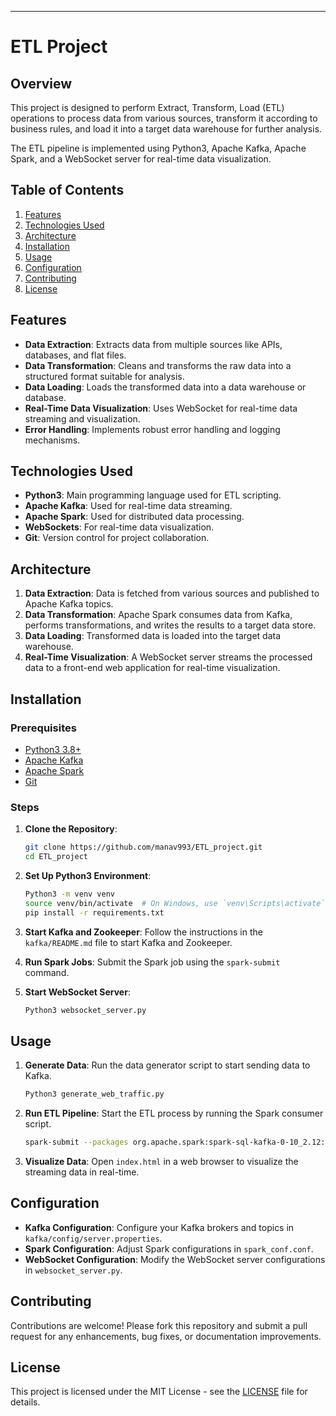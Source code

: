 
---

# ETL Project

## Overview

This project is designed to perform Extract, Transform, Load (ETL) operations to process data from various sources, transform it according to business rules, and load it into a target data warehouse for further analysis.

The ETL pipeline is implemented using Python3, Apache Kafka, Apache Spark, and a WebSocket server for real-time data visualization.

## Table of Contents

1. [Features](#features)
2. [Technologies Used](#technologies-used)
3. [Architecture](#architecture)
4. [Installation](#installation)
5. [Usage](#usage)
6. [Configuration](#configuration)
7. [Contributing](#contributing)
8. [License](#license)

## Features

- **Data Extraction**: Extracts data from multiple sources like APIs, databases, and flat files.
- **Data Transformation**: Cleans and transforms the raw data into a structured format suitable for analysis.
- **Data Loading**: Loads the transformed data into a data warehouse or database.
- **Real-Time Data Visualization**: Uses WebSocket for real-time data streaming and visualization.
- **Error Handling**: Implements robust error handling and logging mechanisms.

## Technologies Used

- **Python3**: Main programming language used for ETL scripting.
- **Apache Kafka**: Used for real-time data streaming.
- **Apache Spark**: Used for distributed data processing.
- **WebSockets**: For real-time data visualization.
- **Git**: Version control for project collaboration.

## Architecture

1. **Data Extraction**: Data is fetched from various sources and published to Apache Kafka topics.
2. **Data Transformation**: Apache Spark consumes data from Kafka, performs transformations, and writes the results to a target data store.
3. **Data Loading**: Transformed data is loaded into the target data warehouse.
4. **Real-Time Visualization**: A WebSocket server streams the processed data to a front-end web application for real-time visualization.

## Installation

### Prerequisites

- [Python3 3.8+](https://www.Python3.org/downloads/)
- [Apache Kafka](https://kafka.apache.org/downloads)
- [Apache Spark](https://spark.apache.org/downloads.html)
- [Git](https://git-scm.com/)

### Steps

1. **Clone the Repository**:
   ```bash
   git clone https://github.com/manav993/ETL_project.git
   cd ETL_project
   ```

2. **Set Up Python3 Environment**:
   ```bash
   Python3 -m venv venv
   source venv/bin/activate  # On Windows, use `venv\Scripts\activate`
   pip install -r requirements.txt
   ```

3. **Start Kafka and Zookeeper**:
   Follow the instructions in the `kafka/README.md` file to start Kafka and Zookeeper.

4. **Run Spark Jobs**:
   Submit the Spark job using the `spark-submit` command.

5. **Start WebSocket Server**:
   ```bash
   Python3 websocket_server.py
   ```

## Usage

1. **Generate Data**: Run the data generator script to start sending data to Kafka.
   ```bash
   Python3 generate_web_traffic.py
   ```

2. **Run ETL Pipeline**: Start the ETL process by running the Spark consumer script.
   ```bash
   spark-submit --packages org.apache.spark:spark-sql-kafka-0-10_2.12:3.1.2 spark_consumer.py
   ```

3. **Visualize Data**: Open `index.html` in a web browser to visualize the streaming data in real-time.

## Configuration

- **Kafka Configuration**: Configure your Kafka brokers and topics in `kafka/config/server.properties`.
- **Spark Configuration**: Adjust Spark configurations in `spark_conf.conf`.
- **WebSocket Configuration**: Modify the WebSocket server configurations in `websocket_server.py`.

## Contributing

Contributions are welcome! Please fork this repository and submit a pull request for any enhancements, bug fixes, or documentation improvements.

## License

This project is licensed under the MIT License - see the [LICENSE](LICENSE) file for details.

